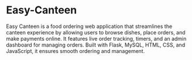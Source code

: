 # Easy-Canteen
Easy Canteen is a food ordering web application that streamlines the canteen experience by allowing users to browse dishes, place orders, and make payments online. It features live order tracking, timers, and an admin dashboard for managing orders. Built with Flask, MySQL, HTML, CSS, and JavaScript, it ensures smooth ordering and management.
